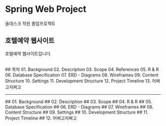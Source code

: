 # Spring Web Project
솔데스크 학원 졸업프로젝트

## 호텔예약 웹사이트
호텔예약 웹사이트입니다.

<br>
## 목차
01. Background
02. Description
03. Scope
04. References
05. R & R
06. Database Specification
07. ERD - Diagrams
08. Wireframes
09. Content Structure
10. Settings
11. Development Structure
12. Project Timeline
13. 어쩌고저쩌고
<br>

<hr>
## 01. Background
## 02. Description
## 03. Scope
## 04. R & R
## 05. Database Specification
## 06. ERD - Diagrams
## 07. Wireframes
## 08. Content Structure
## 09. Settings
## 10. Development Structure
## 11. Project Timeline
## 12. 어쩌고저쩌고
 <br>
